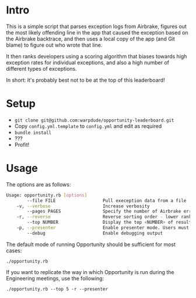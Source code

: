 # Intro
This is a simple script that parses exception logs from Airbrake, figures out the most likely offending line in the app that caused the exception based on the Airbrake backtrace, and then uses a local copy of the app (and Git blame) to figure out who wrote that line.

It then ranks developers using a scoring algorithm that biases towards high exception rates for individual exceptions, and also a high number of different types of exceptions.

In short: it's probably best not to be at the top of this leaderboard!

# Setup

  * `git clone git@github.com:warpdude/opportunity-leaderboard.git`
  * Copy `config.yml.template` to `config.yml` and edit as required
  * `bundle install`
  * ???
  * Profit!

# Usage 
The options are as follows:

```bash
Usage: opportunity.rb [options]
        --file FILE                  Pull exeception data from a file
    -v, --verbose                    Increase verbosity
        --pages PAGES                Specify the number of Airbrake error pages to parse (default: 2)
    -r, --reverse                    Reverse sorting order - lower rankings displayed first (default: off)
        --top NUMBER                 Display the top <NUMBER> of results (default: all)
    -p, --presenter                  Enable presenter mode. Users must hit a keyboard key between printing each item (default: off)
        --debug                      Enable debugging output
```

The default mode of running Opportunity should be sufficient for most cases:

    ./opportunity.rb

If you want to replicate the way in which Opportunity is run during the Engineering meetings, use the following:

    ./opportunity.rb --top 5 -r --presenter
